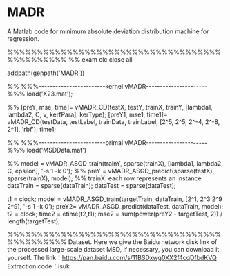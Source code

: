 # MADR
A Matlab code for minimum absolute deviation distribution machine for regression.


%%%%%%%%%%%%%%%%%%%%%%%%%%%%%%%%%%%%%%%%%%%%%%
%% exam
clc
close all

addpath(genpath('MADR'))

%% %%%------------------------kernel vMADR----------------------%%%
load('X23.mat');

%% [preY, mse, time]= vMADR_CD(testX, testY, trainX, trainY, [lambda1, lambda2, C, v, kerfPara], kerType);
[preY1, mse1, time1]= vMADR_CD(testData, testLabel, trainData, trainLabel, [2^5, 2^5, 2^-4, 2^-8, 2^1], 'rbf');
time1;


%% %%%------------------------primal vMADR----------------------%%%
load('MSDData.mat')

%% model = vMADR_ASGD_train(trainY, sparse(trainX), [lambda1, lambda2, C, epsilon], '-s 1 -k 0');
%% preY = vMADR_ASGD_predict(sparse(testX), sparse(trainX), model);
%% trainX: each row represents an instance
dataTrain = sparse(dataTrain);
dataTest = sparse(dataTest);

t1 = clock;
model = vMADR_ASGD_train(targetTrain, dataTrain, [2^1, 2^3 2^9 2^9], '-s 1 -k 0');
preY2= vMADR_ASGD_predict(dataTest, dataTrain, model);
t2 = clock;
time2 = etime(t2,t1);
mse2 = sum(power(preY2 - targetTest, 2)) / length(targetTest);



%%%%%%%%%%%%%%%%%%%%%%%%%%%%%%%%%%%%%%%%%%%%%%
Dataset.
Here we give the Baidu network disk link of the processed large-scale dataset MSD, if necessary, you can download it yourself.
The link：https://pan.baidu.com/s/11BSDxwg0XX2f4cqDfbdKVQ 
Extraction code：isuk 
